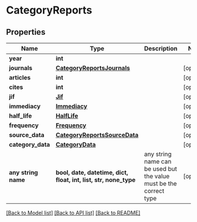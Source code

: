 # CategoryReports


## Properties
Name | Type | Description | Notes
------------ | ------------- | ------------- | -------------
**year** | **int** |  | 
**journals** | [**CategoryReportsJournals**](CategoryReportsJournals.md) |  | [optional] 
**articles** | **int** |  | [optional] 
**cites** | **int** |  | [optional] 
**jif** | [**Jif**](Jif.md) |  | [optional] 
**immediacy** | [**Immediacy**](Immediacy.md) |  | [optional] 
**half_life** | [**HalfLife**](HalfLife.md) |  | [optional] 
**frequency** | [**Frequency**](Frequency.md) |  | [optional] 
**source_data** | [**CategoryReportsSourceData**](CategoryReportsSourceData.md) |  | [optional] 
**category_data** | [**CategoryData**](CategoryData.md) |  | [optional] 
**any string name** | **bool, date, datetime, dict, float, int, list, str, none_type** | any string name can be used but the value must be the correct type | [optional]

[[Back to Model list]](../README.md#documentation-for-models) [[Back to API list]](../README.md#documentation-for-api-endpoints) [[Back to README]](../README.md)


